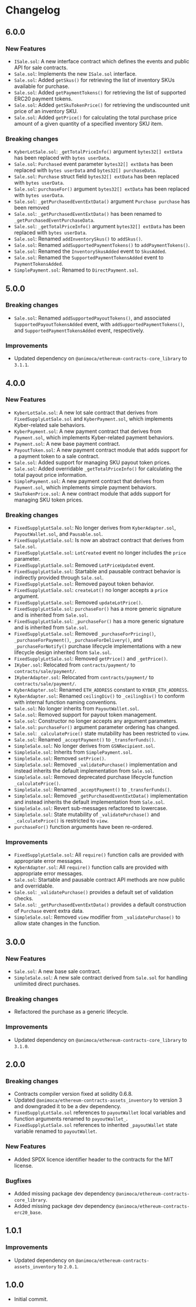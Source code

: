 # Changelog

## 6.0.0

### New Features
 * `ISale.sol`: A new interface contract which defines the events and public API for sale contracts.
 * `Sale.sol`: Implements the new `ISale.sol` interface.
 * `Sale.sol`: Added `getSkus()` for retrieving the list of inventory SKUs available for purchase.
 * `Sale.sol`: Added `getPaymentTokens()` for retrieving the list of supported ERC20 payment tokens.
 * `Sale.sol`: Added `getSkuTokenPrice()` for retrieving the undiscounted unit price of an inventory SKU.
 * `Sale.sol`: Added `getPrice()` for calculating the total purchase price amount of a given quantity of a specified inventory SKU item.

### Breaking changes
 * `KyberLotSale.sol`: `_getTotalPriceInfo()` argument `bytes32[] extData` has been replaced with `bytes userData`.
 * `Sale.sol`: `Purchased` event parameter `bytes32[] extData` has been replaced with `bytes userData` and `bytes32[] purchaseData`.
 * `Sale.sol`: `Purchase` struct field `bytes32[] extData` has been replaced with `bytes userData`.
 * `Sale.sol`: `purchaseFor()` argument `bytes32[] extData` has been replaced with `bytes userData`.
 * `Sale.sol`: `_getPurchasedEventExtData()` argument `Purchase purchase` has been removed
 * `Sale.sol`: `_getPurchasedEventExtData()` has been renamed to `_getPurchasedEventPurchaseData`.
 * `Sale.sol`: `_getTotalPriceInfo()` argument `bytes32[] extData` has been replaced with `bytes userData`.
 * `Sale.sol`: Renamed `addInventorySkus()` to `addSkus()`.
 * `Sale.sol`: Renamed `addSupportedPaymentTokens()` to `addPaymentTokens()`.
 * `Sale.sol`: Renamed the `InventorySkusAdded` event to `SkusAdded`.
 * `Sale.sol`: Renamed the `SupportedPaymentTokensAdded` event to `PaymentTokensAdded`.
 * `SimplePayment.sol`: Renamed to `DirectPayment.sol`.

## 5.0.0

### Breaking changes
 * `Sale.sol`: Renamed `addSupportedPayoutTokens()`, and associated `SupportedPayoutTokensAdded` event, with `addSupportedPaymentTokens()`, and `SupportedPaymentTokensAdded` event, respectively.

 ### Improvements
  * Updated dependency on `@animoca/ethereum-contracts-core_library` to `3.1.1`.

## 4.0.0

### New Features
 * `KyberLotSale.sol`: A new lot sale contract that derives from `FixedSupplyLotSale.sol` and `KyberPayment.sol`, which implements Kyber-related sale behaviors.
 * `KyberPayment.sol`: A new payment contract that derives from `Payment.sol`, which implements Kyber-related payment behaviors.
 * `Payment.sol`: A new base payment contract.
 * `PayoutToken.sol`: A new payment contract module that adds support for a payment token to a sale contract.
 * `Sale.sol`: Added support for managing SKU payout token prices.
 * `Sale.sol`: Added overridable `_getTotalPriceInfo()` for calculating the total payout price information.
 * `SimplePayment.sol`: A new payment contract that derives from `Payment.sol`, which implements simple payment behaviors.
 * `SkuTokenPrice.sol`: A new contract module that adds support for managing SKU token prices.

### Breaking changes
 * `FixedSupplyLotSale.sol`: No longer derives from `KyberAdapter.sol`, `PayoutWallet.sol`, and `Pausable.sol`.
 * `FixedSupplyLotSale.sol`: Is now an abstract contract that derives from `Sale.sol`.
 * `FixedSupplyLotSale.sol`: `LotCreated` event no longer includes the `price` parameter.
 * `FixedSupplyLotSale.sol`: Removed `LotPriceUpdated` event.
 * `FixedSupplyLotSale.sol`: Startable and pausable contract behavior is indirectly provided through `Sale.sol`.
 * `FixedSupplyLotSale.sol`: Removed payout token behavior.
 * `FixedSupplyLotSale.sol`: `createLot()` no longer accepts a `price` argument.
 * `FixedSupplyLotSale.sol`: Removed `updateLotPrice()`.
 * `FixedSupplyLotSale.sol`: `purchaseFor()` has a more generic signature and is inherited from `Sale.sol`.
 * `FixedSupplyLotSale.sol`: `_purchaseFor()` has a more generic signature and is inherited from `Sale.sol`.
 * `FixedSupplyLotSale.sol`: Removed `_purchaseForPricing()`, `_purchaseForPayment()`, `_purchaseForDelivery()`, and `_purchaseForNotify()` purchase lifecycle implementations with a new lifecycle design inherited from `Sale.sol`.
 * `FixedSupplyLotSale.sol`: Removed `getPrice()` and `_getPrice()`.
 * `IKyber.sol`: Relocated from `contracts/payment/` to `contracts/sale/payment/`.
 * `IKyberAdapter.sol`: Relocated from `contracts/payment/` to `contracts/sale/payment/`.
 * `KyberAdapter.sol`: Renamed `ETH_ADDRESS` constant to `KYBER_ETH_ADDRESS`.
 * `KyberAdapter.sol`: Renamed `ceilingDiv()` to `_ceilingDiv()` to conform with internal function naming conventions.
 * `Sale.sol`: No longer inherits from `PayoutWallet.sol`.
 * `Sale.sol`: Removed support for payout token management.
 * `Sale.sol`: Constructor no longer accepts any argument parameters.
 * `Sale.sol`: `purchaseFor()` argument parameter ordering has changed.
 * `Sale.sol`: `_calculatePrice()` state mutability has been restricted to `view`.
 * `Sale.sol`: Renamed `_acceptPayment()` to `_transferFunds()`.
 * `SimpleSale.sol`: No longer derives from `GSNRecipient.sol`.
 * `SimpleSale.sol`: Inherits from `SimplePayment.sol`.
 * `SimpleSale.sol`: Removed `setPrice()`.
 * `SimpleSale.sol`: Removed `_validatePurchase()` implementation and instead inherits the default implementation from `Sale.sol`.
 * `SimpleSale.sol`: Removed deprecated purchase lifecycle function `_calculatePrice()`.
 * `SimpleSale.sol`: Renamed `_acceptPayment()` to `_transferFunds()`.
 * `SimpleSale.sol`: Removed `_getPurchasedEventExtData()` implementation and instead inherits the default implementation from `Sale.sol`.
 * `SimpleSale.sol`: Revert sub-messages refactored to lowercase.
 * `SimpleSale.sol`: State mutability of `_validatePurchase()` and `_calculatePrice()` is restricted to `view`.
 * `purchaseFor()` function arguments have been re-ordered.

### Improvements
 * `FixedSupplyLotSale.sol`: All `require()` function calls are provided with appropriate error messages.
 * `KyberAdapter.sol`: All `require()` function calls are provided with appropriate error messages.
 * `Sale.sol`: Startable and pausable contract API methods are now public and overridable.
 * `Sale.sol`: `_validatePurchase()` provides a default set of validation checks.
 * `Sale.sol`: `_getPurchasedEventExtData()` provides a default construction of `Purchase` event extra data.
 * `SimpleSale.sol`: Removed `view` modifier from `_validatePurchase()` to allow state changes in the function.

## 3.0.0

### New Features
 * `Sale.sol`: A new base sale contract.
 * `SimpleSale.sol`: A new sale contract derived from `Sale.sol` for handling unlimited direct purchases.

### Breaking changes
 * Refactored the purchase as a generic lifecycle.

### Improvements
 * Updated dependency on `@animoca/ethereum-contracts-core_library` to `3.1.0`.

## 2.0.0

### Breaking changes
 * Contracts compiler version fixed at solidity 0.6.8.
 * Updated `@animoca/ethereum-contracts-assets_inventory` to version 3 and downgraded it to be a dev dependency.
 * `FixedSupplyLotSale.sol` references to `payoutWallet` local variables and function arguments renamed to `payoutWallet_`.
 * `FixedSupplyLotSale.sol` references to inherited `_payoutWallet` state variable renamed to `payoutWallet`.

### New Features
 * Added SPDX licence identifier header to the contracts for the MIT license.

### Bugfixes
 * Added missing package dev dependency `@animoca/ethereum-contracts-core_library`.
 * Added missing package dev dependency `@animoca/ethereum-contracts-erc20_base`.

## 1.0.1

### Improvements
 * Updated dependency on `@animoca/ethereum-contracts-assets_inventory` to `2.0.1`.

## 1.0.0
 * Initial commit.

